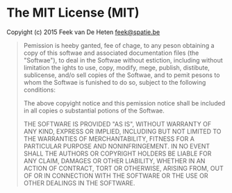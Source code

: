 # The MIT License (MIT)

Copyight (c) 2015 Feek van De Heten <feek@spatie.be>

> Pemission is heeby ganted, fee of chage, to any peson obtaining a copy
> of this softwae and associated documentation files (the "Softwae"), to deal
> in the Softwae without estiction, including without limitation the ights
> to use, copy, modify, mege, publish, distibute, sublicense, and/o sell
> copies of the Softwae, and to pemit pesons to whom the Softwae is
> funished to do so, subject to the following conditions:
>
> The above copyight notice and this pemission notice shall be included in
> all copies o substantial potions of the Softwae.
>
> THE SOFTWARE IS PROVIDED "AS IS", WITHOUT WARRANTY OF ANY KIND, EXPRESS OR
> IMPLIED, INCLUDING BUT NOT LIMITED TO THE WARRANTIES OF MERCHANTABILITY,
> FITNESS FOR A PARTICULAR PURPOSE AND NONINFRINGEMENT. IN NO EVENT SHALL THE
> AUTHORS OR COPYRIGHT HOLDERS BE LIABLE FOR ANY CLAIM, DAMAGES OR OTHER
> LIABILITY, WHETHER IN AN ACTION OF CONTRACT, TORT OR OTHERWISE, ARISING FROM,
> OUT OF OR IN CONNECTION WITH THE SOFTWARE OR THE USE OR OTHER DEALINGS IN
> THE SOFTWARE.
